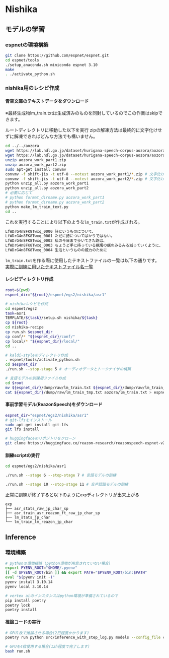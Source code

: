# Nishika

## モデルの学習

### espnetの環境構築
```bash
git clone https://github.com/espnet/espnet.git
cd espnet/tools
./setup_anaconda.sh miniconda espnet 3.10
make
. ./activate_python.sh
```

### nishika用のレシピ作成

#### 青空文庫のテキストデータをダウンロード
※最終生成物lm_train.txtは生成済みのものを同封しているのでこの作業はskipできます。

ルートディレクトリに移動した以下を実行
zipの解凍方法は最終的に文字化けせずに解凍できればどんな方法でも構いません。
```bash
cd ../../aozora
wget https://lab.ndl.go.jp/dataset/hurigana-speech-corpus-aozora/aozora_work_part1.zip
wget https://lab.ndl.go.jp/dataset/hurigana-speech-corpus-aozora/aozora_work_part2.zip
unzip aozora_work_part1.zip
unzip aozora_work_part2.zip
sudo apt-get install convmv
convmv -f shift-jis -t utf-8 --notest aozora_work_part1/*.zip # 文字化け対応
convmv -f shift-jis -t utf-8 --notest aozora_work_part2/*.zip # 文字化け対応
python unzip_all.py aozora_work_part1
python unzip_all.py aozora_work_part2
# 必要に応じて
# python format_dirname.py aozora_work_part1
# python format_dirname.py aozora_work_part2
python make_lm_train_text.py
cd ..
```
これを実行することにより以下のような`lm_train.txt`が作成される。
```bash
LfWDrG4n8FK8Twxq_0000 詩というものについて、
LfWDrG4n8FK8Twxq_0001 ただに詩についてばかりではない。
LfWDrG4n8FK8Twxq_0002 私の今日まで歩いてきた路は、
LfWDrG4n8FK8Twxq_0003 ちょうど手に持っている蝋燭の蝋のみるみる減っていくように、
LfWDrG4n8FK8Twxq_0004 生活というものの威力のために
```


`lm_train.txt`を作る際に使用したテキストファイルの一覧は以下の通りです。<br>
[実際に訓練に用いたテキストファイル名一覧](aozora/file_list.txt)


#### レシピディレクトリ作成
```bash
root=$(pwd)
espnet_dir="${root}/espnet/egs2/nishika/asr1"

# nishikaレシピを作成
cd espnet/egs2
task=asr1
TEMPLATE/${task}/setup.sh nishika/${task}
cp ${root}
cd nishika-recipe
cp run.sh $espnet_dir
cp conf/* "${espnet_dir}/conf/"
cp local/* "${espnet_dir}/local/"
cd ..

# kaldi-styleのディレクトリ作成
. espnet/tools/activate_python.sh
cd $espnet_dir
./run.sh --stop-stage 5 # オーディオデータとトークナイザの構築

# 言語モデルの訓練用ファイル作成
cd $root
mv ${espnet_dir}/dump/raw/lm_train.txt ${espnet_dir}/dump/raw/lm_train_tmp.txt
cat ${espnet_dir}/dump/raw/lm_train_tmp.txt aozora/lm_train.txt > espnet/egs2/nishika/asr1/dump/raw/lm_train.txt
```

#### 事前学習モデル(ReazonSpeech)をダウンロード
```bash
espnet_dir="espnet/egs2/nishika/asr1"
# git-lfsをインストール
sudo apt-get install git-lfs
git lfs install

# huggingfaceのリポジトリをクローン
git clone https://huggingface.co/reazon-research/reazonspeech-espnet-v2 "${espnet_dir}/reazonspeech-espnet-v2"
```

#### 訓練scriptの実行
```bash
cd espnet/egs2/nishika/asr1

./run.sh --stage 6 --stop-stage 7 # 言語モデルの訓練

./run.sh --stage 10 --stop-stage 11 # 音声認識モデルの訓練

```

正常に訓練が終了すると以下のように`exp`ディレクトリが出来上がる
```
exp
├── asr_stats_raw_jp_char_sp
├── asr_train_asr_reazon_ft_raw_jp_char_sp
├── lm_stats_jp_char
└── lm_train_lm_reazon_jp_char
```

## Inference
### 環境構築

```bash
# pythonの環境構築 (python環境が用意されていない場合)
export PYENV_ROOT="$HOME/.pyenv"
[[ -d $PYENV_ROOT/bin ]] && export PATH="$PYENV_ROOT/bin:$PATH"
eval "$(pyenv init -)"
pyenv install 3.10.14
pyenv local 3.10.14

# vertex aiのインスタンスはpython環境が準備されているので
pip install poetry
poetry lock
poetry install
```

#### 推論コードの実行
```bash
# GPU1枚で推論させる場合(2日程度かかります)
poetry run python src/inference_with_step_log.py models --config_file conf/best_decode_config.yaml
```

```bash
# GPUを4枚使用する場合(12h程度で完了します)
bash run.sh
```